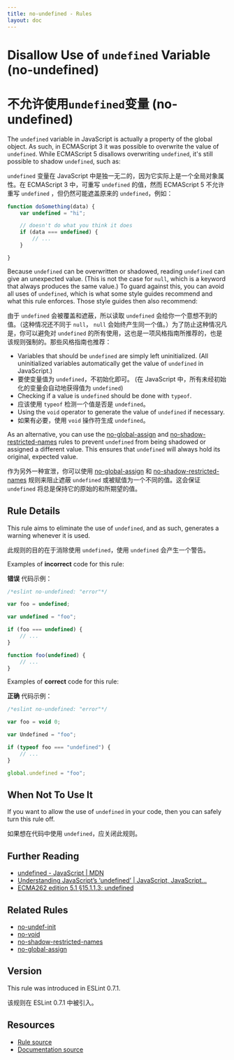 ```yaml
---
title: no-undefined - Rules
layout: doc
---
```

<!-- Note: No pull requests accepted for this file. See README.md in the root directory for details. -->

# Disallow Use of `undefined` Variable (no-undefined)

# 不允许使用`undefined`变量 (no-undefined)

The `undefined` variable in JavaScript is actually a property of the global object. As such, in ECMAScript 3 it was possible to overwrite the value of `undefined`. While ECMAScript 5 disallows overwriting `undefined`, it's still possible to shadow `undefined`, such as:

`undefined` 变量在 JavaScript 中是独一无二的，因为它实际上是一个全局对象属性。在 ECMAScript 3 中，可重写 `undefined` 的值，然而 ECMAScript 5 不允许重写 `undefined` ，但仍然可能遮盖原来的 `undefined`，例如：

```js
function doSomething(data) {
    var undefined = "hi";

    // doesn't do what you think it does
    if (data === undefined) {
        // ...
    }

}
```

Because `undefined` can be overwritten or shadowed, reading `undefined` can give an unexpected value. (This is not the case for `null`, which is a keyword that always produces the same value.) To guard against this, you can avoid all uses of `undefined`, which is what some style guides recommend and what this rule enforces. Those style guides then also recommend:

由于 `undefined` 会被覆盖和遮蔽，所以读取 `undefined` 会给你一个意想不到的值。（这种情况还不同于 `null`， `null` 会始终产生同一个值。）为了防止这种情况凡是，你可以避免对 `undefined` 的所有使用，这也是一项风格指南所推荐的，也是该规则强制的。那些风格指南也推荐：

* Variables that should be `undefined` are simply left uninitialized. (All uninitialized variables automatically get the value of `undefined` in JavaScript.)
* 要使变量值为 `undefined`，不初始化即可。 (在 JavaScript 中，所有未经初始化的变量会自动地获得值为 `undefined`)
* Checking if a value is `undefined` should be done with `typeof`.
* 应该使用 `typeof` 检测一个值是否是 `undefined`。
* Using the `void` operator to generate the value of `undefined` if necessary.
* 如果有必要，使用 `void` 操作符生成 `undefined`。

As an alternative, you can use the [no-global-assign](no-global-assign) and [no-shadow-restricted-names](no-shadow-restricted-names) rules to prevent `undefined` from being shadowed or assigned a different value. This ensures that `undefined` will always hold its original, expected value.

作为另外一种宣泄，你可以使用 [no-global-assign](no-global-assign) 和 [no-shadow-restricted-names](no-shadow-restricted-names) 规则来阻止遮蔽 `undefined` 或被赋值为一个不同的值。这会保证 `undefined` 将总是保持它的原始的和所期望的值。

## Rule Details

This rule aims to eliminate the use of `undefined`, and as such, generates a warning whenever it is used.

此规则的目的在于消除使用 `undefined`，使用 `undefined` 会产生一个警告。

Examples of **incorrect** code for this rule:

**错误** 代码示例：

```js
/*eslint no-undefined: "error"*/

var foo = undefined;

var undefined = "foo";

if (foo === undefined) {
    // ...
}

function foo(undefined) {
    // ...
}
```

Examples of **correct** code for this rule:

**正确** 代码示例：

```js
/*eslint no-undefined: "error"*/

var foo = void 0;

var Undefined = "foo";

if (typeof foo === "undefined") {
    // ...
}

global.undefined = "foo";
```

## When Not To Use It

If you want to allow the use of `undefined` in your code, then you can safely turn this rule off.

如果想在代码中使用 `undefined`，应关闭此规则。

## Further Reading

* [undefined - JavaScript \| MDN](https://developer.mozilla.org/en-US/docs/Web/JavaScript/Reference/Global_Objects/undefined)
* [Understanding JavaScript’s ‘undefined’ \| JavaScript, JavaScript...](https://javascriptweblog.wordpress.com/2010/08/16/understanding-undefined-and-preventing-referenceerrors/)
* [ECMA262 edition 5.1 &sect;15.1.1.3: undefined](https://es5.github.io/#x15.1.1.3)

## Related Rules

* [no-undef-init](no-undef-init)
* [no-void](no-void)
* [no-shadow-restricted-names](no-shadow-restricted-names)
* [no-global-assign](no-global-assign)

## Version

This rule was introduced in ESLint 0.7.1.

该规则在 ESLint 0.7.1 中被引入。

## Resources

* [Rule source](https://github.com/eslint/eslint/tree/master/lib/rules/no-undefined.js)
* [Documentation source](https://github.com/eslint/eslint/tree/master/docs/rules/no-undefined.md)
